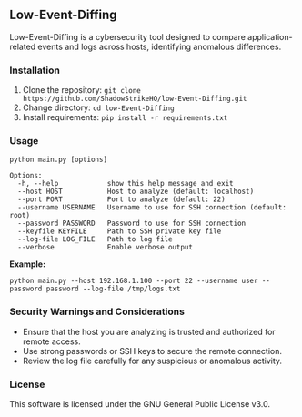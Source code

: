 ## Low-Event-Diffing

Low-Event-Diffing is a cybersecurity tool designed to compare application-related events and logs across hosts, identifying anomalous differences.

### Installation

1. Clone the repository: `git clone https://github.com/ShadowStrikeHQ/low-Event-Diffing.git`
2. Change directory: `cd low-Event-Diffing`
3. Install requirements: `pip install -r requirements.txt`

### Usage

```
python main.py [options]

Options:
  -h, --help            show this help message and exit
  --host HOST           Host to analyze (default: localhost)
  --port PORT           Port to analyze (default: 22)
  --username USERNAME   Username to use for SSH connection (default: root)
  --password PASSWORD   Password to use for SSH connection
  --keyfile KEYFILE     Path to SSH private key file
  --log-file LOG_FILE   Path to log file
  --verbose             Enable verbose output
```

**Example:**

```
python main.py --host 192.168.1.100 --port 22 --username user --password password --log-file /tmp/logs.txt
```

### Security Warnings and Considerations

* Ensure that the host you are analyzing is trusted and authorized for remote access.
* Use strong passwords or SSH keys to secure the remote connection.
* Review the log file carefully for any suspicious or anomalous activity.

### License

This software is licensed under the GNU General Public License v3.0.